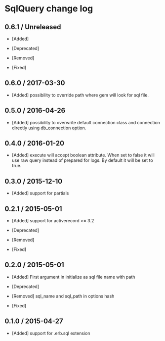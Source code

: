 # SqlQuery change log

## 0.6.1 / Unreleased

* [Added]

* [Deprecated]

* [Removed]

* [Fixed]

## 0.6.0 / 2017-03-30

* [Added] possibility to override path where gem will look for sql file.

## 0.5.0 / 2016-04-26

* [Added] possibility to overwrite default connection class and connection directly using db_connection option.

## 0.4.0 / 2016-01-20

* [Added] execute will accept boolean attribute.
When set to false it will use raw query instead of prepared for logs.
By default it will be set to true.

## 0.3.0 / 2015-12-10

* [Added] support for partials

## 0.2.1 / 2015-05-01

* [Added] support for activerecord >= 3.2

* [Deprecated]

* [Removed]

* [Fixed]

## 0.2.0 / 2015-05-01

* [Added] First argument in initialize as sql file name with path

* [Deprecated] 

* [Removed] sql_name and sql_path in options hash

* [Fixed]

## 0.1.0 / 2015-04-27

* [Added] support for .erb.sql extension

